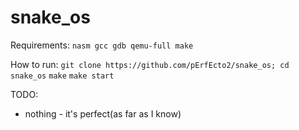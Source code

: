 # snake_os

Requirements: `nasm gcc gdb qemu-full make`

How to run:
`git clone https://github.com/pErfEcto2/snake_os; cd snake_os`
`make`
`make start`

TODO:
- nothing - it's perfect(as far as I know)


